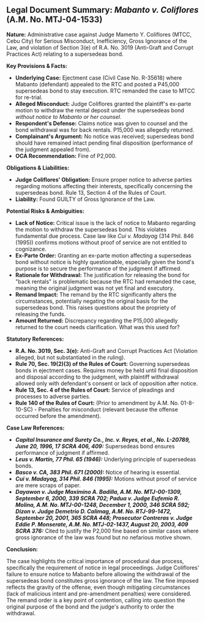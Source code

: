 ## Legal Document Summary: *Mabanto v. Coliflores* (A.M. No. MTJ-04-1533)

**Nature:** Administrative case against Judge Mamerto Y. Coliflores (MTCC, Cebu City) for Serious Misconduct, Inefficiency, Gross Ignorance of the Law, and violation of Section 3(e) of R.A. No. 3019 (Anti-Graft and Corrupt Practices Act) relating to a supersedeas bond.

**Key Provisions & Facts:**

*   **Underlying Case:** Ejectment case (Civil Case No. R-35618) where Mabanto (defendant) appealed to the RTC and posted a P45,000 supersedeas bond to stay execution. RTC remanded the case to MTCC for re-trial.
*   **Alleged Misconduct:** Judge Coliflores granted the plaintiff's ex-parte motion to withdraw the rental deposit under the supersedeas bond *without notice to Mabanto or her counsel*.
*   **Respondent's Defense:** Claims notice was given to counsel and the bond withdrawal was for back rentals. P15,000 was allegedly returned.
*   **Complainant's Argument:** No notice was received; supersedeas bond should have remained intact pending final disposition (performance of the judgment appealed from).
*   **OCA Recommendation:** Fine of P2,000.

**Obligations & Liabilities:**

*   **Judge Coliflores' Obligation:** Ensure proper notice to adverse parties regarding motions affecting their interests, specifically concerning the supersedeas bond. Rule 13, Section 4 of the Rules of Court.
*   **Liability:** Found GUILTY of Gross Ignorance of the Law.

**Potential Risks & Ambiguities:**

*   **Lack of Notice:** Critical issue is the lack of notice to Mabanto regarding the motion to withdraw the supersedeas bond. This violates fundamental due process. Case law like *Cui v. Madayag* (314 Phil. 846 (1995)) confirms motions without proof of service are not entitled to cognizance.
*   **Ex-Parte Order:** Granting an ex-parte motion affecting a supersedeas bond without notice is highly questionable, especially given the bond's purpose is to secure the performance of the judgment if affirmed.
*   **Rationale for Withdrawal:** The justification for releasing the bond for "back rentals" is problematic because the RTC had remanded the case, meaning the original judgment was not yet final and executory.
*   **Remand Impact:**  The remand by the RTC significantly alters the circumstances, potentially negating the original basis for the supersedeas bond. This raises questions about the propriety of releasing the funds.
*   **Amount Returned:** Discrepancy regarding the P15,000 allegedly returned to the court needs clarification. What was this used for?

**Statutory References:**

*   **R.A. No. 3019, Sec. 3(e):** Anti-Graft and Corrupt Practices Act (Violation alleged, but not substantiated in the ruling).
*   **Rule 70, Sec. 19(2)(3) of the Rules of Court:** Governing supersedeas bonds in ejectment cases. Requires money be held until final disposition and disposal according to the judgment, with plaintiff withdrawal allowed only with defendant's consent or lack of opposition after notice.
*   **Rule 13, Sec. 4 of the Rules of Court:** Service of pleadings and processes to adverse parties.
*   **Rule 140 of the Rules of Court:**  (Prior to amendment by A.M. No. 01-8-10-SC) - Penalties for misconduct (relevant because the offense occurred before the amendment).

**Case Law References:**

*   ***Capital Insurance and Surety Co., Inc. v. Reyes, et al., No. L-20789, June 20, 1996, 17 SCRA 406, 409:*** Supersedeas bond ensures performance of judgment if affirmed.
*   ***Leus v. Martin, 77 Phil. 65 (1946):***  Underlying principle of supersedeas bonds.
*   ***Basco v. CA, 383 Phil. 671 (2000):*** Notice of hearing is essential.
*   ***Cui v. Madayag, 314 Phil. 846 (1995):***  Motions without proof of service are mere scraps of paper.
*   ***Dayawon v. Judge Maximino A. Badilla, A.M. No. MTJ-00-1309, September 6, 2000, 339 SCRA 702; Padua v. Judge Eufemio R. Molina, A.M. No. MTJ-00-1248, December 1, 2000, 346 SCRA 592; Dizon v. Judge Demetrio D. Calimag, A.M. No. RTJ-99-1472, September 20, 2001, 365 SCRA 448; Prosecutor Contreras v. Judge Eddie P. Monserate, A.M. No. MTJ-02-1437, August 20, 2003, 409 SCRA 376:*** Cited to justify the P2,000 fine based on similar cases where gross ignorance of the law was found but no nefarious motive shown.

**Conclusion:**

The case highlights the critical importance of procedural due process, specifically the requirement of notice in legal proceedings. Judge Coliflores' failure to ensure notice to Mabanto before allowing the withdrawal of the supersedeas bond constitutes gross ignorance of the law. The fine imposed reflects the gravity of the offense, even though mitigating circumstances (lack of malicious intent and pre-amendment penalties) were considered. The remand order is a key point of contention, calling into question the original purpose of the bond and the judge's authority to order the withdrawal.
